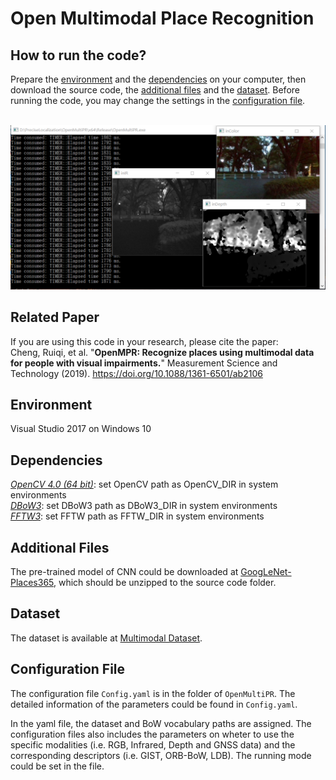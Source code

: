 # Open Multimodal Place Recognition

## How to run the code?
Prepare the [environment](#Environment) and the [dependencies](#Dependencies) on your computer, then download the source code, the [additional files](#Additional-Files) and the [dataset](#Dataset). Before running the code, you may change the settings in the [configuration file](#Configuration-File).

\
![The GUI of OpenMPR.](GUI.PNG)

## Related Paper
If you are using this code in your research, please cite the paper:\
Cheng, Ruiqi, et al. "**OpenMPR: Recognize places using multimodal data for people with visual impairments.**" Measurement Science and Technology (2019). https://doi.org/10.1088/1361-6501/ab2106

## Environment
Visual Studio 2017 on Windows 10

## Dependencies
*[OpenCV 4.0 (64 bit)](https://github.com/opencv/opencv.git)*: set OpenCV path as OpenCV_DIR in system environments\
*[DBoW3](https://github.com/rmsalinas/DBow3.git)*: set DBoW3 path as DBoW3_DIR in system environments\
*[FFTW3](http://fftw.org/download.html)*: set FFTW path as FFTW_DIR in system environments

## Additional Files
The pre-trained model of CNN could be downloaded at [GoogLeNet-Places365](https://drive.google.com/file/d/1bB4eIGdq63UHZJBKOqL2PKHrSOuJ3rRy/view?usp=sharing), which should be unzipped to the source code folder.

## Dataset
The dataset is available at [Multimodal Dataset](https://drive.google.com/file/d/1NuRUaZA_g0rBzJXYLqy4RlgZw7OGDvnv/view?usp=sharing).

## Configuration File
The configuration file `Config.yaml` is in the folder of `OpenMultiPR`. The detailed information of the parameters could be found in `Config.yaml`. 

In the yaml file, the dataset and BoW vocabulary paths are assigned. The configuration files also includes the parameters on wheter to use the specific modalities (i.e. RGB, Infrared, Depth and GNSS data) and the corresponding descriptors (i.e. GIST, ORB-BoW, LDB). The running mode could be set in the file.

